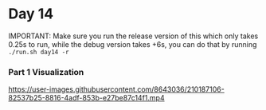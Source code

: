 # Day 14

IMPORTANT: Make sure you run the release version of this which only takes 0.25s to run, while the debug version takes +6s, you can do that by running `./run.sh day14 -r`

### Part 1 Visualization



https://user-images.githubusercontent.com/8643036/210187106-82537b25-8816-4adf-853b-e27be87c14f1.mp4

